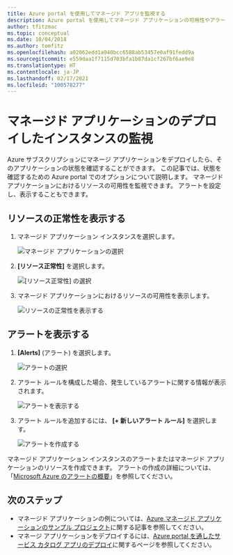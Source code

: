 ```yaml
---
title: Azure portal を使用してマネージド アプリを監視する
description: Azure portal を使用してマネージド アプリケーションの可用性やアラートを監視する方法について説明します。
author: tfitzmac
ms.topic: conceptual
ms.date: 10/04/2018
ms.author: tomfitz
ms.openlocfilehash: a02062edd1a940bcc6588ab53457e0af91fedd9a
ms.sourcegitcommit: e559daa1f7115d703bfa1b87da1cf267bf6ae9e8
ms.translationtype: HT
ms.contentlocale: ja-JP
ms.lasthandoff: 02/17/2021
ms.locfileid: "100578277"
---
```

# <a name="monitor-a-deployed-instance-of-a-managed-application"></a>マネージド アプリケーションのデプロイしたインスタンスの監視

Azure サブスクリプションにマネージ アプリケーションをデプロイしたら、そのアプリケーションの状態を確認することができます。 この記事では、状態を確認するための Azure portal でのオプションについて説明します。 マネージド アプリケーションにおけるリソースの可用性を監視できます。 アラートを設定し、表示することもできます。

## <a name="view-resource-health"></a>リソースの正常性を表示する

1. マネージド アプリケーション インスタンスを選択します。

   ![マネージド アプリケーションの選択](./media/monitor-managed-application-portal/select-managed-application.png)

1. **[リソース正常性]** を選択します。

   ![[リソース正常性] の選択](./media/monitor-managed-application-portal/select-resource-health.png)

1. マネージド アプリケーションにおけるリソースの可用性を表示します。

   ![リソースの正常性を表示する](./media/monitor-managed-application-portal/view-health.png)

## <a name="view-alerts"></a>アラートを表示する

1. **[Alerts]** (アラート) を選択します。

   ![アラートの選択](./media/monitor-managed-application-portal/select-alerts.png)

1. アラート ルールを構成した場合、発生しているアラートに関する情報が表示されます。

   ![アラートを表示する](./media/monitor-managed-application-portal/view-alerts.png)

1. アラート ルールを追加するには、 **[+ 新しいアラート ルール]** を選択します。

   ![アラートを作成する](./media/monitor-managed-application-portal/create-new-alert.png)

マネージド アプリケーション インスタンスのアラートまたはマネージド アプリケーションのリソースを作成できます。 アラートの作成の詳細については、「[Microsoft Azure のアラートの概要](../../azure-monitor/alerts/alerts-overview.md)」を参照してください。

## <a name="next-steps"></a>次のステップ

* マネージド アプリケーションの例については、[Azure マネージド アプリケーションのサンプル プロジェクト](sample-projects.md)に関する記事を参照してください。
* マネージ アプリケーションをデプロイするには、[Azure portal を通したサービス カタログ アプリのデプロイ](deploy-service-catalog-quickstart.md)に関するページを参照してください。